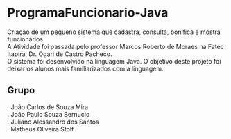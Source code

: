 # ProgramaFuncionario-Java
Criação de um pequeno sistema que cadastra, consulta, bonifica e mostra funcionários.<br>
A Atividade foi passada pelo professor Marcos Roberto de Moraes na Fatec Itapira, Dr. Ogari de Castro Pacheco.<br>
O sistema foi desenvolvido na linguagem Java. O objetivo deste projeto foi deixar os alunos mais familiarizados com a linguagem.<br>
<h2>Grupo</h2>
. João Carlos de Souza Mira <br>
. João Paulo Souza Bernucio <br>
. Juliano Alessandro dos Santos <br>
. Matheus Oliveira Stolf
